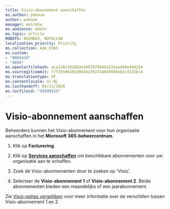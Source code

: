 ```yaml
---
title: Visio-abonnement aanschaffen
ms.author: pebaum
author: pebaum
manager: mnirkhe
ms.audience: Admin
ms.topic: article
ROBOTS: NOINDEX, NOFOLLOW
localization_priority: Priority
ms.collection: Adm_O365
ms.custom:
- "9002419"
- "4694"
ms.openlocfilehash: aca228c2010b3e3497d75b46a231aa404e4dd324
ms.sourcegitcommit: f7f25506191d0656a7637340df806b82c4232bc4
ms.translationtype: HT
ms.contentlocale: nl-NL
ms.lasthandoff: 04/21/2020
ms.locfileid: "43599313"
---
```

# <a name="purchase-visio-subscription"></a>Visio-abonnement aanschaffen

Beheerders kunnen het Visio-abonnement voor hun organisatie aanschaffen in het **Microsoft 365-beheercentrum**.

1. Klik op **Facturering**.

2. Klik op **[Services aanschaffen](https://go.microsoft.com/fwlink/p/?linkid=868433)** om beschikbare abonnementen voor uw organisatie aan te schaffen.

3. Zoek de Visio-abonnementen door te zoeken op 'Visio'.

4. Selecteer de **Visio-abonnement 1** of **Visio-abonnement 2**. Beide abonnementen bieden een maandelijks of een jaarabonnement.

Zie [Visio-opties vergelijken](https://products.office.com/Visio/microsoft-visio-plans-and-pricing-compare-visio-options) voor meer informatie over de verschillen tussen Visio-abonnement 1 en 2. 
